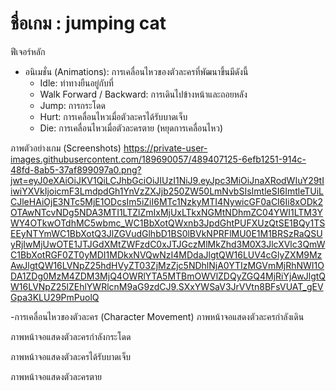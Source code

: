 
# ชื่อเกม : jumping cat
ฟีเจอร์หลัก 
  - อนิเมชั่น (Animations): การเคลื่อนไหวของตัวละครที่พัฒนาขึ้นมีดังนี้
      - Idle: ท่าทางยืนอยู่กับที่
      - Walk Forward / Backward: การเดินไปข้างหน้าและถอยหลัง
      - Jump: การกระโดด
      - Hurt: การเคลื่อนไหวเมื่อตัวละครได้รับบาดเจ็บ
      - Die: การเคลื่อนไหวเมื่อตัวละครตาย (หยุดการเคลื่อนไหว)
 
ภาพตัวอย่างเกม (Screenshots)
https://private-user-images.githubusercontent.com/189690057/489407125-6efb1251-914c-48fd-8ab5-37af899097a0.png?jwt=eyJ0eXAiOiJKV1QiLCJhbGciOiJIUzI1NiJ9.eyJpc3MiOiJnaXRodWIuY29tIiwiYXVkIjoicmF3LmdpdGh1YnVzZXJjb250ZW50LmNvbSIsImtleSI6ImtleTUiLCJleHAiOjE3NTc5MjE1ODcsIm5iZiI6MTc1NzkyMTI4NywicGF0aCI6Ii8xODk2OTAwNTcvNDg5NDA3MTI1LTZlZmIxMjUxLTkxNGMtNDhmZC04YWI1LTM3YWY4OTkwOTdhMC5wbmc_WC1BbXotQWxnb3JpdGhtPUFXUzQtSE1BQy1TSEEyNTYmWC1BbXotQ3JlZGVudGlhbD1BS0lBVkNPRFlMU0E1M1BRSzRaQSUyRjIwMjUwOTE1JTJGdXMtZWFzdC0xJTJGczMlMkZhd3M0X3JlcXVlc3QmWC1BbXotRGF0ZT0yMDI1MDkxNVQwNzI4MDdaJlgtQW16LUV4cGlyZXM9MzAwJlgtQW16LVNpZ25hdHVyZT03ZjMzZjc5NDhlNjA0YTIzMGVmMjRhNWI1ODA1ZDg0MzM4ZDM3MjQ4OWRlYTA5MTBmOWVlZDQyZGQ4MjRiYjAwJlgtQW16LVNpZ25lZEhlYWRlcnM9aG9zdCJ9.SXxYWSaV3JrVVtn8BFsVUAT_gEVGpa3KLU29PmPuolQ

-การเคลื่อนไหวของตัวละคร (Character Movement)
ภาพหน้าจอแสดงตัวละครกำลังเดิน


ภาพหน้าจอแสดงตัวละครกำลังกระโดด



ภาพหน้าจอแสดงตัวละครได้รับบาดเจ็บ


ภาพหน้าจอแสดงตัวละครตาย



